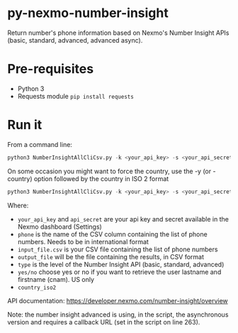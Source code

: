 # py-nexmo-number-insight
Return number's phone information based on Nexmo's Number Insight APIs (basic, standard, advanced, advanced async).

# Pre-requisites
- Python 3
- Requests module `pip install requests`

# Run it

From a command line:

```python
python3 NumberInsightAllCliCsv.py -k <your_api_key> -s <your_api_secret> -c phone -i <input_file.csv> -o <output_file> -t <type> -n <y/n>
```

On some occasion you might want to force the country, use the -y (or -country) option followed by the country in ISO 2 format

```python
python3 NumberInsightAllCliCsv.py -k <your_api_key> -s <your_api_secret> -c phone -i <input_file.csv> -o <output_file> -t <type> -n <yes/no> -y <country_iso2>
```

Where:

- `your_api_key` and `api_secret` are your api key and secret available in the Nexmo dashboard (Settings)
- `phone` is the name of the CSV column containing the list of phone numbers. Needs to be in international format
- `input_file.csv` is your CSV file containing the list of phone numbers
- `output_file` will be the file containing the results, in CSV format
- `type` is the level of the Number Insight API (basic, standard, advanced)
- `yes/no` choose yes or no if you want to retrieve the user lastname and firstname (cnam). US only
- `country_iso2` 

API documentation: https://developer.nexmo.com/number-insight/overview

Note: the number insight advanced is using, in the script, the asynchronous version and requires a callback URL (set in the script on line 263). 
